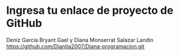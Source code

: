 # Ingresa tu enlace de proyecto de GitHub
Deniz Garcia Bryant Gael y Diana Monserrat Salazar Landin https://github.com/Dianita2007/Diana-programacion.git
